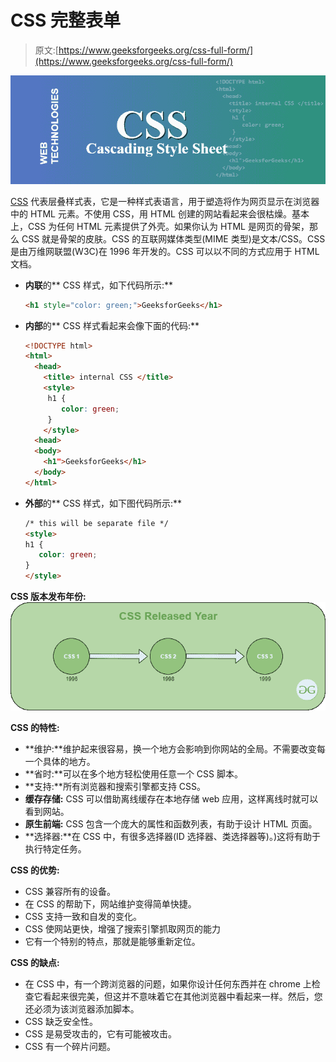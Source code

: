 # CSS 完整表单

> 原文:[https://www.geeksforgeeks.org/css-full-form/](https://www.geeksforgeeks.org/css-full-form/)

![](img/e302a5de4757a2dd08ba5f85fd279bc1.png)

[CSS](https://www.geeksforgeeks.org/css-tutorials/) 代表层叠样式表，它是一种样式表语言，用于塑造将作为网页显示在浏览器中的 HTML 元素。不使用 CSS，用 HTML 创建的网站看起来会很枯燥。基本上，CSS 为任何 HTML 元素提供了外壳。如果你认为 HTML 是网页的骨架，那么 CSS 就是骨架的皮肤。CSS 的互联网媒体类型(MIME 类型)是文本/CSS。CSS 是由万维网联盟(W3C)在 1996 年开发的。CSS 可以以不同的方式应用于 HTML 文档。

*   **内联**的** CSS 样式，如下代码所示:**

    ```html
    <h1 style="color: green;">GeeksforGeeks</h1>
    ```

*   **内部**的** CSS 样式看起来会像下面的代码:**

    ```html
    <!DOCTYPE html>
    <html>
      <head>
        <title> internal CSS </title>
        <style>
         h1 {
            color: green;
         } 
        </style>
      <head>
      <body>
        <h1">GeeksforGeeks</h1>
      </body>
    </html>

    ```

*   **外部**的** CSS 样式，如下图代码所示:**

    ```html
    /* this will be separate file */
    <style>
    h1 {
       color: green;
    }
    </style>
    ```

**CSS 版本发布年份:**
![](img/7899021b2698e58646838e212210f0c3.png)

**CSS 的特性:**

*   **维护:**维护起来很容易，换一个地方会影响到你网站的全局。不需要改变每一个具体的地方。
*   **省时:**可以在多个地方轻松使用任意一个 CSS 脚本。
*   **支持:**所有浏览器和搜索引擎都支持 CSS。
*   **缓存存储:** CSS 可以借助离线缓存在本地存储 web 应用，这样离线时就可以看到网站。
*   **原生前端:** CSS 包含一个庞大的属性和函数列表，有助于设计 HTML 页面。
*   **选择器:**在 CSS 中，有很多选择器(ID 选择器、类选择器等)。)这将有助于执行特定任务。

**CSS 的优势:**

*   CSS 兼容所有的设备。
*   在 CSS 的帮助下，网站维护变得简单快捷。
*   CSS 支持一致和自发的变化。
*   CSS 使网站更快，增强了搜索引擎抓取网页的能力
*   它有一个特别的特点，那就是能够重新定位。

**CSS 的缺点:**

*   在 CSS 中，有一个跨浏览器的问题，如果你设计任何东西并在 chrome 上检查它看起来很完美，但这并不意味着它在其他浏览器中看起来一样。然后，您还必须为该浏览器添加脚本。
*   CSS 缺乏安全性。
*   CSS 是易受攻击的，它有可能被攻击。
*   CSS 有一个碎片问题。